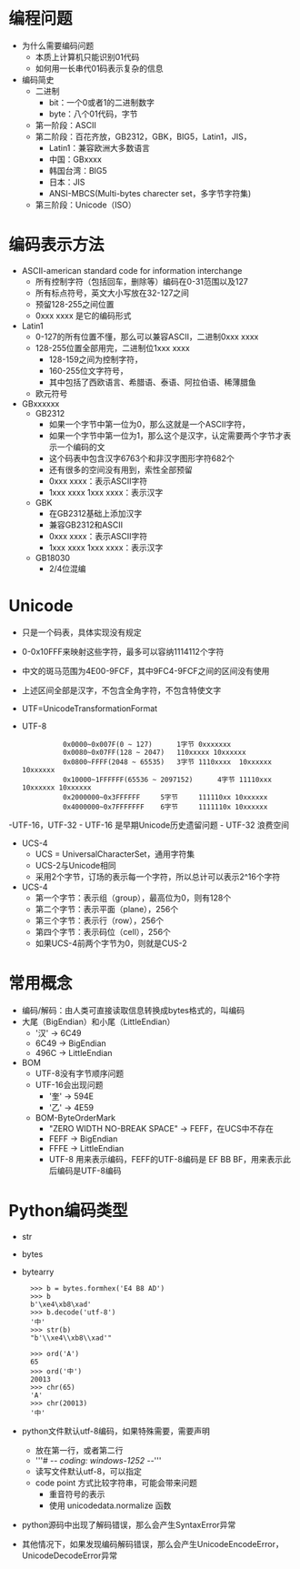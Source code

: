 # 编程问题
- 为什么需要编码问题
    - 本质上计算机只能识别01代码
    - 如何用一长串代01码表示复杂的信息
- 编码简史
    - 二进制
        - bit：一个0或者1的二进制数字
        - byte：八个01代码，字节
    - 第一阶段：ASCII
    - 第二阶段：百花齐放，GB2312，GBK，BIG5，Latin1，JIS，
        - Latin1：兼容欧洲大多数语言
        - 中国：GBxxxx
        - 韩国台湾：BIG5
        - 日本：JIS
        - ANSI-MBCS(Multi-bytes charecter set，多字节字符集)
    - 第三阶段：Unicode（ISO）
    
# 编码表示方法
- ASCII-american standard code for information interchange
    - 所有控制字符（包括回车，删除等）编码在0-31范围以及127
    - 所有标点符号，英文大小写放在32-127之间
    - 预留128-255之间位置
    - 0xxx xxxx 是它的编码形式
- Latin1
    - 0-127的所有位置不懂，那么可以兼容ASCII，二进制0xxx xxxx
    - 128-255位置全部用完，二进制位1xxx xxxx
        - 128-159之间为控制字符，
        - 160-255位文字符号，
        - 其中包括了西欧语言、希腊语、泰语、阿拉伯语、稀薄腊鱼
    - 欧元符号
- GBxxxxxx
    - GB2312
        - 如果一个字节中第一位为0，那么这就是一个ASCII字符，
        - 如果一个字节中第一位为1，那么这个是汉字，认定需要两个字节才表示一个编码的文
        - 这个码表中包含汉字6763个和非汉字图形字符682个
        - 还有很多的空间没有用到，索性全部预留
        - 0xxx xxxx：表示ASCII字符
        - 1xxx xxxx 1xxx xxxx：表示汉字
    - GBK
        - 在GB2312基础上添加汉字
        - 兼容GB2312和ASCII
        - 0xxx xxxx：表示ASCII字符
        - 1xxx xxxx 1xxx xxxx：表示汉字
    - GB18030
        - 2/4位混编
# Unicode
- 只是一个码表，具体实现没有规定
- 0-0x10FFF来映射这些字符，最多可以容纳1114112个字符
- 中文的斑马范围为4E00-9FCF，其中9FC4-9FCF之间的区间没有使用
- 上述区间全部是汉字，不包含全角字符，不包含特使文字
- UTF=UnicodeTransformationFormat
- UTF-8

                0x0000~0x007F(0 ~ 127)      1字节 0xxxxxxx
                0x0080~0x07FF(128 ~ 2047)   110xxxxx 10xxxxxx
                0x0800~FFFF(2048 ~ 65535)   3字节 1110xxxx  10xxxxxx 10xxxxxx
                0x10000~1FFFFFF(65536 ~ 2097152)      4字节 11110xxx 10xxxxxx 10xxxxxx
                0x2000000~0x3FFFFFF     5字节     111110xx 10xxxxxx
                0x4000000~0x7FFFFFFF    6字节     1111110x 10xxxxxx
    
-UTF-16，UTF-32
    - UTF-16 是早期Unicode历史遗留问题
    - UTF-32 浪费空间
- UCS-4
    - UCS = UniversalCharacterSet，通用字符集
    - UCS-2与Unicode相同
    - 采用2个字节，订场的表示每一个字符，所以总计可以表示2^16个字符
- UCS-4
    - 第一个字节：表示组（group），最高位为0，则有128个
    - 第二个字节：表示平面（plane），256个
    - 第三个字节：表示行（row），256个
    - 第四个字节：表示码位（cell），256个
    - 如果UCS-4前两个字节为0，则就是CUS-2
    
# 常用概念
- 编码/解码：由人类可直接读取信息转换成bytes格式的，叫编码
- 大尾（BigEndian）和小尾（LittleEndian）
    - '汉' -> 6C49
    - 6C49 -> BigEndian
    - 496C -> LittleEndian
- BOM
    - UTF-8没有字节顺序问题
    - UTF-16会出现问题
        - '奎' -> 594E
        - '乙' -> 4E59
    - BOM-ByteOrderMark
        - "ZERO WIDTH NO-BREAK SPACE" -> FEFF，在UCS中不存在
        - FEFF -> BigEndian   
        - FFFE -> LittleEndian 
        - UTF-8 用来表示编码，FEFF的UTF-8编码是 EF BB BF，用来表示此后编码是UTF-8编码
# Python编码类型
- str
- bytes
- bytearry
        
        >>> b = bytes.formhex('E4 B8 AD')
        >>> b
        b'\xe4\xb8\xad'
        >>> b.decode('utf-8')
        '中'
        >>> str(b)
        "b'\\xe4\\xb8\\xad'"
        
        >>> ord('A')
        65
        >>> ord('中')
        20013
        >>> chr(65)
        'A'
        >>> chr(20013)
        '中'
        
        
- python文件默认utf-8编码，如果特殊需要，需要声明
    - 放在第一行，或者第二行
    - '''# -*- coding: windows-1252 -*-'''
    - 读写文件默认utf-8，可以指定
    - code point 方式比较字符串，可能会带来问题
        - 重音符号的表示
        - 使用 unicodedata.normalize 函数
- python源码中出现了解码错误，那么会产生SyntaxError异常
- 其他情况下，如果发现编码解码错误，那么会产生UnicodeEncodeError，UnicodeDecodeError异常
                
    
    
         
                                          